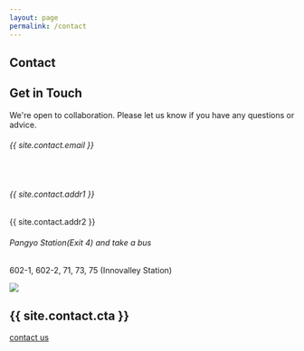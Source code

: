 ```yaml
---
layout: page
permalink: /contact
---
```


<!-- Page top section  -->
<section class="page-top-section set-bg" data-setbg="/assets/img/page-top-bg/contact.jpg">
  <div class="container">
    <div class="row">
      <div class="col-lg-7">
        <h2>Contact</h2>
        <!-- <p></p> -->
        <!-- <a href="" class="site-btn">Say hello</a> -->
      </div>
    </div>
  </div>
</section>
<!-- Page top section end  -->

<!-- Contact section   -->
<section class="contact-section spad">
  <div class="container">
    <div class="row">
      <div class="col-lg-4">
        <div class="contact-text">
          <h2>Get in Touch</h2>
          <p>We're open to collaboration. Please let us know if you have any questions or advice.</p>
          <div class="header-info-box">
            <div class="hib-icon">
              <i class="fa fa-2x fa-envelope icon-colored"></i>
            </div>
            <div class="hib-text">
              <h6>{{ site.contact.email }}</h6>
              <p>&nbsp;</p>
            </div>
          </div>
          <div class="header-info-box">
            <div class="hib-icon">
              <i class="fa fa-3x fa-map-marker icon-colored"></i>
            </div>
            <div class="hib-text">
              <h6>{{ site.contact.addr1 }}</h6>
              <p>{{ site.contact.addr2 }}</p>
            </div>
          </div>
          <div class="header-info-box">
            <div class="hib-icon">
              <i class="fa fa-2x fa-subway icon-colored"></i>
            </div>
            <div class="hib-text">
              <h6>Pangyo Station(Exit 4) and take a bus</h6>
              <p>602-1, 602-2, 71, 73, 75 (Innovalley Station)</p>
            </div>
          </div>
        </div>
      </div>
      <div class="col-lg-8">
        <img src="https://www.skplanet.com/eng/html/images/en-directions-map.png" border="0">
      </div>
    </div>
  </div>
</section>
<!-- Contact section end  -->

<!-- Call to action section  -->
<section class="cta-section">
  <div class="container">
    <div class="row">
      <div class="col-lg-9 d-flex align-items-center">
        <h2>{{ site.contact.cta }}</h2>
      </div>
      <div class="col-lg-3 text-lg-right" >
        <a href="mailto:lightningdb@sktelecom.com" class="site-btn sb-dark">contact us</a>
      </div>
    </div>
  </div>
</section>
<!-- Call to action section end  -->
